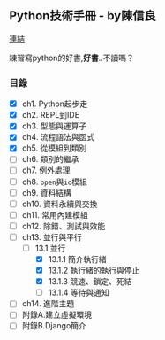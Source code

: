## Python技術手冊 - by陳信良
[連結](http://www.books.com.tw/products/0010723229)

練習寫python的好書,**好書**..不讀嗎？

### 目錄
- [x] ch1. Python起步走
- [x] ch2. REPL到IDE
- [x] ch3. 型態與運算子
- [x] ch4. 流程語法與函式
- [x] ch5. 從模組到類別
- [ ] ch6. 類別的繼承
- [ ] ch7. 例外處理
- [ ] ch8. `open`與`io`模組
- [ ] ch9. 資料結構
- [ ] ch10. 資料永續與交換
- [ ] ch11. 常用內建模組
- [ ] ch12. 除錯、測試與效能
- [ ] ch13. 並行與平行
  - [ ] 13.1 並行
    - [x] 13.1.1 簡介執行緒
    - [x] 13.1.2 執行緒的執行與停止
    - [x] 13.1.3 競速、鎖定、死結
    - [ ] 13.1.4 等待與通知
- [ ] ch14. 進階主題
- [ ] 附錄A.建立虛擬環境
- [ ] 附錄B.Django簡介
